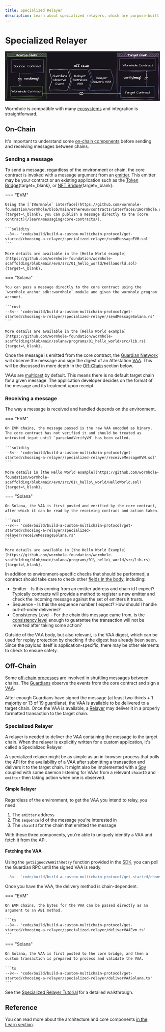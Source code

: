 ```yaml
---
title: Specialized Relayer
description: Learn about specialized relayers, which are purpose-built components within the Wormhole protocol, designed to relay messages for specific applications.
---
```


# Specialized Relayer

![Specialized Relayer](/images/build/build-a-custom-multichain-protocol/get-started/choosing-a-relayer/specialized-relayer/specialized-relayer-1.webp)

Wormhole is compatible with many [ecosystems](/build/start-building/supported-networks) and integration is straightforward.

## On-Chain

It's important to understand some [on-chain components](#) before sending and receiving messages between chains.

### Sending a message

To send a message, regardless of the environment or chain, the core contract is invoked with a message argument from an [emitter](/learn/glossary/#emitter). This emitter may be your contract or an existing application such as the [Token Bridge](https://github.com/wormhole-foundation/wormhole/blob/main/whitepapers/0003\_token\_bridge.md){target=\_blank}, or [NFT Bridge](https://github.com/wormhole-foundation/wormhole/blob/main/whitepapers/0006\_nft\_bridge.md){target=\_blank}.

=== "EVM"

    Using the [`IWormhole` interface](https://github.com/wormhole-foundation/wormhole/blob/main/ethereum/contracts/interfaces/IWormhole.sol){target=\_blank}, you can publish a message directly to the [core contract](/learn/messaging/core-contracts/).

    ```solidity
    --8<-- 'code/build/build-a-custom-multichain-protocol/get-started/choosing-a-relayer/specialized-relayer/sendMessageEVM.sol'
    ```

    More details are available in the [Hello World example](https://github.com/wormhole-foundation/wormhole-scaffolding/blob/main/evm/src/01_hello_world/HelloWorld.sol){target=\_blank}.

=== "Solana"

    You can pass a message directly to the core contract using the `wormhole_anchor_sdk::wormhole` module and given the wormhole program account.

    ```rust
    --8<-- 'code/build/build-a-custom-multichain-protocol/get-started/choosing-a-relayer/specialized-relayer/sendMessageSolana.rs'
    ```

    More details are available in the [Hello World example](https://github.com/wormhole-foundation/wormhole-scaffolding/blob/main/solana/programs/01_hello_world/src/lib.rs){target=\_blank}.

Once the message is emitted from the core contract, the [Guardian Network](/learn/infrastructure/guardians/) will observe the message and sign the digest of an Attestation [VAA](/learn/infrastructure/vaas/). This will be discussed in more depth in the [Off-Chain](#off-chain) section below.

VAAs are [multicast](/learn/messaging/core-contracts/#multicast) by default. This means there is no default target chain for a given message. The application developer decides on the format of the message and its treatment upon receipt.

### Receiving a message

The way a message is received and handled depends on the environment.

=== "EVM"

    On EVM chains, the message passed is the raw VAA encoded as binary. The core contract has not verified it and should be treated as untrusted input until `parseAndVerifyVM` has been called.

    ```solidity
    --8<-- 'code/build/build-a-custom-multichain-protocol/get-started/choosing-a-relayer/specialized-relayer/receiveMessageEVM.sol'
    ```

    More details in [the Hello World example](https://github.com/wormhole-foundation/wormhole-scaffolding/blob/main/evm/src/01\_hello\_world/HelloWorld.sol){target=\_blank}.

=== "Solana"

    On Solana, the VAA is first posted and verified by the core contract, after which it can be read by the receiving contract and action taken.

    ```rust
    --8<-- 'code/build/build-a-custom-multichain-protocol/get-started/choosing-a-relayer/specialized-relayer/receiveMessageSolana.rs'
    ```

    More details are available in [the Hello World Example](https://github.com/wormhole-foundation/wormhole-scaffolding/blob/main/solana/programs/01\_hello\_world/src/lib.rs){target=\_blank}.


In addition to environment-specific checks that should be performed, a contract should take care to check other [fields in the body](/learn/infrastructure/vaas/), including:

- Emitter - Is this coming from an emitter address and chain id I expect? Typically contracts will provide a method to register a new emitter and check the incoming message against the set of emitters it trusts.
- Sequence - Is this the sequence number I expect? How should I handle out-of-order deliveries?
- Consistency Level - For the chain this message came from, is the [consistency level](/build/reference/consistency-levels/) enough to guarantee the transaction will not be reverted after taking some action?

Outside of the VAA body, but also relevant, is the VAA digest, which can be used for replay protection by checking if the digest has already been seen. Since the payload itself is application-specific, there may be other elements to check to ensure safety.

## Off-Chain

Some [off-chain processes](/learn/architecture/#off-chain-components) are involved in shuttling messages between chains. The [Guardians](/learn/infrastructure/guardians/) observe the events from the core contract and sign a [VAA](/learn/infrastructure/vaas/).

After enough Guardians have signed the message (at least two-thirds + 1 majority or 13 of 19 guardians), the VAA is available to be delivered to a target chain. Once the VAA is available, a [Relayer](/learn/infrastructure/relayer/) may deliver it in a properly formatted transaction to the target chain.

### Specialized Relayer

A relayer is needed to deliver the VAA containing the message to the target chain. When the relayer is explicitly written for a custom application, it's called a Specialized Relayer.

A specialized relayer might be as simple as an in-browser process that polls the API for the availability of a VAA after submitting a transaction and delivers it to the target chain. It might also be implemented with a [Spy](/learn/infrastructure/spy/) coupled with some daemon listening for VAAs from a relevant `chainID` and `emitter` then taking action when one is observed.

#### Simple Relayer

Regardless of the environment, to get the VAA you intend to relay, you need:

1. The `emitter` address
2. The `sequence` id of the message you're interested in
3. The `chainId` for the chain that emitted the message

With these three components, you're able to uniquely identify a VAA and fetch it from the API.

#### Fetching the VAA

Using the `getSignedVAAWithRetry` function provided in the [SDK](/build/build-apps/wormhole-sdk/), you can poll the Guardian RPC until the signed VAA is ready.

```ts
--8<-- 'code/build/build-a-custom-multichain-protocol/get-started/choosing-a-relayer/specialized-relayer/getVAA.ts'
```

Once you have the VAA, the delivery method is chain-dependent.

=== "EVM"

    On EVM chains, the bytes for the VAA can be passed directly as an argument to an ABI method.

    ```ts
    --8<-- 'code/build/build-a-custom-multichain-protocol/get-started/choosing-a-relayer/specialized-relayer/deliverVAAEvm.ts'
    ```

=== "Solana"

    On Solana, the VAA is first posted to the core bridge, and then a custom transaction is prepared to process and validate the VAA. 

    ```ts
    --8<-- 'code/build/build-a-custom-multichain-protocol/get-started/choosing-a-relayer/specialized-relayer/deliverVAASolana.ts'
    ```

See the [Specialized Relayer Tutorial](#) for a detailed walkthrough.

## Reference

You can read more about the architecture and core components [in the Learn section](/learn/architecture/).